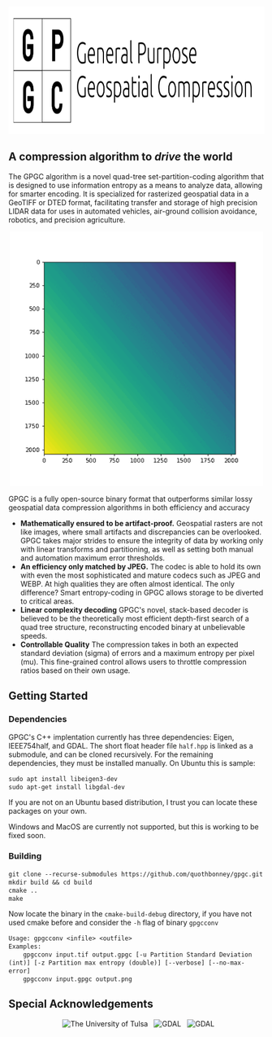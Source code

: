 
<div align="center">
<img src="./charts/largelogo.png" height="250" alt="Logo and title"/>
</div>

## A compression algorithm to *drive* the world
The GPGC algorithm is a novel  quad-tree set-partition-coding algorithm that is designed to use information entropy as a means to analyze data, allowing for smarter encoding. 
It is specialized for rasterized geospatial data in a GeoTIFF or DTED format, facilitating transfer and storage of high precision LIDAR data for uses in automated vehicles, air-ground collision avoidance,
robotics, and precision agriculture.
<div align="center">
<img src="./charts/gif/transform.gif" height="500" alt="Compression Animation"/>
</div>

GPGC is a fully open-source binary format that outperforms similar lossy geospatial data compression algorithms in both efficiency and accuracy
- **Mathematically ensured to be artifact-proof.** Geospatial rasters are not like images, where small artifacts and discrepancies can be overlooked. GPGC takes major strides to ensure
the integrity of data by working only with linear transforms and partitioning, as well as setting both manual and automation maximum error thresholds.
- **An efficiency only matched by JPEG.** The codec is able to hold its own with even the most sophisticated and mature codecs such as JPEG and WEBP. At high qualities
they are often almost identical. The only difference? Smart entropy-coding in GPGC allows storage to be diverted to critical areas.
- **Linear complexity decoding** GPGC's novel, stack-based decoder is believed to be the theoretically most efficient depth-first search of a quad tree structure, reconstructing
encoded binary at unbelievable speeds.
- **Controllable Quality** The compression takes in both an expected standard deviation (sigma) of errors and a maximum entropy per pixel (mu). This fine-grained control
allows users to throttle compression ratios based on their own usage.

## Getting Started
### Dependencies
GPGC's C++ implentation currently has three dependencies: Eigen, IEEE754half, and GDAL. The short float header file `half.hpp` is linked as a submodule,
and can be cloned recursively. For the remaining dependencies, they must be installed manually. On Ubuntu this is sample:
```shell
sudo apt install libeigen3-dev
sudo apt-get install libgdal-dev
````
If you are not on an Ubuntu based distribution, I trust you can locate these packages on your own.

Windows and MacOS are currently not supported, but this is working to be fixed soon.

### Building
```shell
git clone --recurse-submodules https://github.com/quothbonney/gpgc.git
mkdir build && cd build
cmake ..
make
```

Now locate the binary in the `cmake-build-debug` directory, if you have not used cmake before and consider the `-h` flag of binary `gpgcconv`

```
Usage: gpgcconv <infile> <outfile>
Examples:
	gpgcconv input.tif output.gpgc [-u Partition Standard Deviation (int)] [-z Partition max entropy (double)] [--verbose] [--no-max-error]
	gpgcconv input.gpgc output.png
```

## Special Acknowledgements
<div align="center">
<span>&nbsp;
<img src="https://utulsa.edu/wp-content/themes/utulsa/dist/images/logo-blue.png" height="60" alt="The University of Tulsa"/>
</span>
<span>&nbsp;
<img src="https://upload.wikimedia.org/wikipedia/commons/thumb/d/df/GDALLogoColor.svg/1200px-GDALLogoColor.svg.png" height="60" alt="GDAL">
</span>
<span>&nbsp;
<img src="https://upload.wikimedia.org/wikipedia/commons/thumb/1/1c/USGS_logo_green.svg/2560px-USGS_logo_green.svg.png" height="60" alt="GDAL">
</span>
</div>

